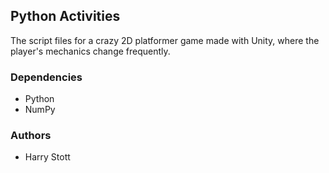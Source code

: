 <h2>Python Activities</h2>
The script files for a crazy 2D platformer game made with Unity, where the player's mechanics change frequently.


<h3>Dependencies</h3>
  <ul>
    <li>Python</li> 
    <li>NumPy</li>
  </ul>

<h3>Authors</h3>
  <ul>
    <li>Harry Stott</li> 
  </ul>
